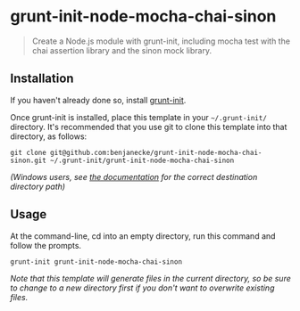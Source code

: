 # grunt-init-node-mocha-chai-sinon

> Create a Node.js module with grunt-init, including mocha test with the chai assertion library and the sinon mock library.

[grunt-init]: http://gruntjs.com/project-scaffolding

## Installation
If you haven't already done so, install [grunt-init][].

Once grunt-init is installed, place this template in your `~/.grunt-init/` directory. It's recommended that you use git to clone this template into that directory, as follows:

```
git clone git@github.com:benjanecke/grunt-init-node-mocha-chai-sinon.git ~/.grunt-init/grunt-init-node-mocha-chai-sinon
```

_(Windows users, see [the documentation][grunt-init] for the correct destination directory path)_

## Usage

At the command-line, cd into an empty directory, run this command and follow the prompts.

```
grunt-init grunt-init-node-mocha-chai-sinon
```

_Note that this template will generate files in the current directory, so be sure to change to a new directory first if you don't want to overwrite existing files._
